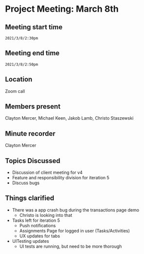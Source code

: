 
# Project Meeting: March 8th

## Meeting start time
`2021/3/8/2:30pm`

## Meeting end time
`2021/3/8/2:50pm`

## Location
Zoom call

## Members present
Clayton Mercer, Michael Keen, Jakob Lamb, Christo Staszewski

## Minute recorder
Clayton Mercer

## Topics Discussed
- Discussion of client meeting for v4
- Feature and responsibility division for iteration 5
- Discuss bugs


## Things clarified
- There was a app crash bug during the transactions page demo
    - Christo is looking into that
- Tasks left for iteration 5
    - Push notifications
    - Assignments Page for logged in user (Tasks/Activities)
    - UX updates for tabs
- UITesting updates
    - UI tests are running, but need to be more thorough

